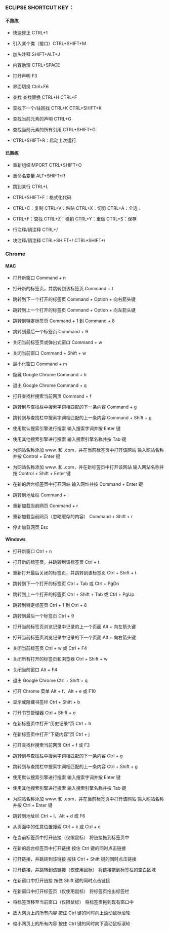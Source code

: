 
### ECLIPSE SHORTCUT KEY：

#### 不熟练

* 快速修正 CTRL+1

* 引入某个类（接口）CTRL+SHIFT+M

* 加头注释 SHIFT+ALT+J

* 内容助理 CTRL+SPACE 

* 打开声明 F3   

* 界面切换 Ctril+F6

* 查找 查找替换 CTRL+H  CTRL+F

* 查找下一个/往回找 CTRL+K   CTRL+SHIFT+K

* 查找当前元素的声明 CTRL+G

* 查找当前元素的所有引用 CTRL+SHIFT+G

* CTRL+SHIFT+R：启动上次运行  

#### 已熟练

* 重新组织IMPORT CTRL+SHIFT+O

* 重命名变量 ALT+SHIFT+R

* 跳到某行 CTRL+L

* CTRL+SHIFT+F：格式化代码 

* CTRL+C：复制  CTRL+V：粘贴  CTRL+X：切剪  CTRL+A：全选 、

* CTRL+F：查找  CTRL+Z：撤销  CTRL+Y：重做  CTRL+S：保存 

* 行注释/销注释 CTRL+/  

* 块注释/销注释 CTRL+SHIFT+/   CTRL+SHIFT+\

### Chrome

#### MAC

* 打开新窗口	Command + n

* 打开新的标签页，并跳转到该标签页	Command + t

* 跳转到下一个打开的标签页	Command + Option + 向右箭头键

* 跳转到上一个打开的标签页	Command + Option + 向左箭头键

* 跳转到特定标签页	Command + 1 到 Command + 8

* 跳转到最后一个标签页	Command + 9

* 关闭当前标签页或弹出式窗口	Command + w

* 关闭当前窗口	Command + Shift + w

* 最小化窗口	Command + m

* 隐藏 Google Chrome	Command + h

* 退出 Google Chrome	Command + q

* 打开查找栏搜索当前网页	Command + f

* 跳转到与查找栏中搜索字词相匹配的下一条内容	Command + g

* 跳转到与查找栏中搜索字词相匹配的上一条内容	Command + Shift + g

* 使用默认搜索引擎进行搜索	输入搜索字词并按 Enter 键

* 使用其他搜索引擎进行搜索	输入搜索引擎名称并按 Tab 键

* 为网站名称添加 www. 和 .com，并在当前标签页中打开该网站	输入网站名称并按 Control + Enter 键

* 为网站名称添加 www. 和 .com，并在新标签页中打开该网站	输入网站名称并按 Control + Shift + Enter 键

* 在新的后台标签页中打开网站	输入网址并按 Command + Enter 键

* 跳转到地址栏	Command + l

* 重新加载当前网页	Command + r

* 重新加载当前网页（忽略缓存的内容）	Command + Shift + r

* 停止加载网页	Esc

 
 #### Windows
 
* 打开新窗口	Ctrl + n

* 打开新的标签页，并跳转到该标签页	Ctrl + t

* 重新打开最后关闭的标签页，并跳转到该标签页	Ctrl + Shift + t

* 跳转到下一个打开的标签页	Ctrl + Tab 或 Ctrl + PgDn

* 跳转到上一个打开的标签页	Ctrl + Shift + Tab 或 Ctrl + PgUp

* 跳转到特定标签页	Ctrl + 1 到 Ctrl + 8

* 跳转到最后一个标签页	Ctrl + 9

* 打开当前标签页浏览记录中记录的上一个页面	Alt + 向左箭头键

* 打开当前标签页浏览记录中记录的下一个页面	Alt + 向右箭头键

* 关闭当前标签页	Ctrl + w 或 Ctrl + F4

* 关闭所有打开的标签页和浏览器	Ctrl + Shift + w

* 关闭当前窗口	Alt + F4

* 退出 Google Chrome	Ctrl + Shift + q

* 打开 Chrome 菜单	Alt + f、Alt + e 或 F10

* 显示或隐藏书签栏	Ctrl + Shift + b

* 打开书签管理器	Ctrl + Shift + o

* 在新标签页中打开“历史记录”页	Ctrl + h

* 在新标签页中打开“下载内容”页	Ctrl + j

* 打开查找栏搜索当前网页	Ctrl + f 或 F3

* 跳转到与查找栏中搜索字词相匹配的下一条内容	Ctrl + g

* 跳转到与查找栏中搜索字词相匹配的上一条内容	Ctrl + Shift + g

* 使用默认搜索引擎进行搜索	输入搜索字词并按 Enter 键

* 使用其他搜索引擎进行搜索	输入搜索引擎名称并按 Tab 键

* 为网站名称添加 www. 和 .com，并在当前标签页中打开该网站	输入网站名称并按 Ctrl + Enter 键

* 跳转到地址栏	Ctrl + l、Alt + d 或 F6

* 从页面中的任意位置搜索	Ctrl + k 或 Ctrl + e

* 在当前标签页中打开链接（仅限鼠标）	将链接拖到标签页中

* 在新的后台标签页中打开链接	按住 Ctrl 键的同时点击链接

* 打开链接，并跳转到该链接	按住 Ctrl + Shift 键的同时点击链接

* 打开链接，并跳转到该链接（仅使用鼠标）	将链接拖到标签栏的空白区域

* 在新窗口中打开链接	按住 Shift 键的同时点击链接

* 在新窗口中打开标签页（仅使用鼠标）	将标签页拖出标签栏

* 将标签页移至当前窗口（仅限鼠标）	将标签页拖到现有窗口中

* 放大网页上的所有内容	按住 Ctrl 键的同时向上滚动鼠标滚轮

* 缩小网页上的所有内容	按住 Ctrl 键的同时向下滚动鼠标滚轮

